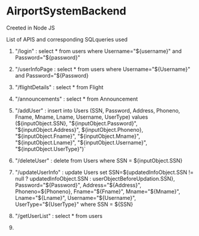 # AirportSystemBackend
Creeted in Node JS

List of APIS and corresponding SQLqueries used

1. "/login"           :     select * from users where Username="${username}" and Password="${password}"                     
2. "/userInfoPage     :     select * from users where Username="${Username}" and Password="${Password}
3. "/flightDetails"   :     select * from Flight
4. "/announcements"   :     select * from Announcement
5. "/addUser"         :     insert into Users (SSN, Password, Address, Phoneno, Fname, Mname, Lname, Username, UserType)
                        values (${inputObject.SSN},
                             "${inputObject.Password}", 
                             "${inputObject.Address}", 
                             ${inputObject.Phoneno},
                             "${inputObject.Fname}",
                             "${inputObject.Mname}",
                             "${inputObject.Lname}",
                             "${inputObject.Username}",
                             "${inputObject.UserType}")`  


6. "/deleteUser"       :    delete from Users where SSN = ${inputObject.SSN}
8. "/updateUserInfo"   :    update Users set SSN=${updatedInfoObject.SSN != null ? updatedInfoObject.SSN : userObjectBeforeUpdation.SSN},
        Password="${Password}",
        Address="${Address}",
        Phoneno=${Phoneno},
        Fname="${Fname}",
        Mname="${Mname}",
        Lname="${Lname}",
        Username="${Username}",
        UserType="${UserType}"
        where SSN = ${SSN}


9. "/getUserList"      :     select * from users
10. 
